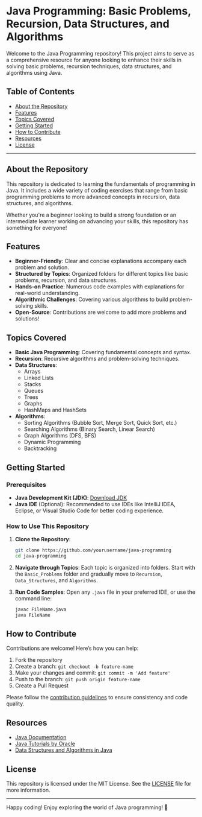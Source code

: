 # Java Programming: Basic Problems, Recursion, Data Structures, and Algorithms

Welcome to the Java Programming repository! This project aims to serve as a comprehensive resource for anyone looking to enhance their skills in solving basic problems, recursion techniques, data structures, and algorithms using Java.

## Table of Contents

- [About the Repository](#about-the-repository)
- [Features](#features)
- [Topics Covered](#topics-covered)
- [Getting Started](#getting-started)
- [How to Contribute](#how-to-contribute)
- [Resources](#resources)
- [License](#license)

---

## About the Repository

This repository is dedicated to learning the fundamentals of programming in Java. It includes a wide variety of coding exercises that range from basic programming problems to more advanced concepts in recursion, data structures, and algorithms.

Whether you're a beginner looking to build a strong foundation or an intermediate learner working on advancing your skills, this repository has something for everyone!

## Features

- **Beginner-Friendly**: Clear and concise explanations accompany each problem and solution.
- **Structured by Topics**: Organized folders for different topics like basic problems, recursion, and data structures.
- **Hands-on Practice**: Numerous code examples with explanations for real-world understanding.
- **Algorithmic Challenges**: Covering various algorithms to build problem-solving skills.
- **Open-Source**: Contributions are welcome to add more problems and solutions!

## Topics Covered

- **Basic Java Programming**: Covering fundamental concepts and syntax.
- **Recursion**: Recursive algorithms and problem-solving techniques.
- **Data Structures**:
  - Arrays
  - Linked Lists
  - Stacks
  - Queues
  - Trees
  - Graphs
  - HashMaps and HashSets
- **Algorithms**:
  - Sorting Algorithms (Bubble Sort, Merge Sort, Quick Sort, etc.)
  - Searching Algorithms (Binary Search, Linear Search)
  - Graph Algorithms (DFS, BFS)
  - Dynamic Programming
  - Backtracking

## Getting Started

### Prerequisites

- **Java Development Kit (JDK)**: [Download JDK](https://www.oracle.com/java/technologies/javase-jdk11-downloads.html)
- **Java IDE** (Optional): Recommended to use IDEs like IntelliJ IDEA, Eclipse, or Visual Studio Code for better coding experience.

### How to Use This Repository

1. **Clone the Repository**:
   ```bash
   git clone https://github.com/yourusername/java-programming
   cd java-programming
   ```

2. **Navigate through Topics**:
   Each topic is organized into folders. Start with the `Basic_Problems` folder and gradually move to `Recursion`, `Data_Structures`, and `Algorithms`.

3. **Run Code Samples**:
   Open any `.java` file in your preferred IDE, or use the command line:
   ```bash
   javac FileName.java
   java FileName
   ```

## How to Contribute

Contributions are welcome! Here’s how you can help:

1. Fork the repository
2. Create a branch: `git checkout -b feature-name`
3. Make your changes and commit: `git commit -m 'Add feature'`
4. Push to the branch: `git push origin feature-name`
5. Create a Pull Request

Please follow the [contribution guidelines](CONTRIBUTING.md) to ensure consistency and code quality.

## Resources

- [Java Documentation](https://docs.oracle.com/javase/8/docs/)
- [Java Tutorials by Oracle](https://docs.oracle.com/javase/tutorial/)
- [Data Structures and Algorithms in Java](https://www.geeksforgeeks.org/data-structures/)

## License

This repository is licensed under the MIT License. See the [LICENSE](LICENSE) file for more information.

---

Happy coding! Enjoy exploring the world of Java programming! 🎉
